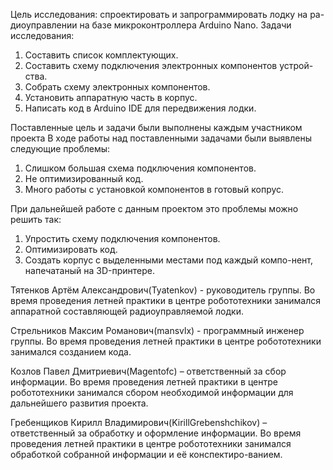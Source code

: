 Цель исследования: спроектировать и запрограммировать лодку на ра-диоуправлении на базе микроконтроллера Arduino Nano. 
Задачи исследования:
1.	Составить список комплектующих.
2.	Составить схему подключения электронных компонентов устрой-ства.
3.	Собрать схему электронных компонентов.
4.	Установить аппаратную часть в корпус.
5.	Написать код в Arduino IDE для передвижения лодки.

Поставленные цель и задачи были выполнены каждым участником проекта
В ходе работы над поставленными задачами были выявлены следующие проблемы:
1.	Слишком большая схема подключения компонентов.
2.	Не оптимизированный код.
3.	Много работы с установкой компонентов в готовый копрус.

При дальнейшей работе с данным проектом это проблемы можно решить так:
1.	Упростить схему подключения компонентов.
2.	Оптимизировать код.
3.	Создать корпус с выделенными местами под каждый компо-нент, напечатаный на 3D-принтере.

Тятенков Артём Александрович(Tyatenkov) - руководитель группы. Во время проведения летней практики в центре робототехники занимался аппаратной составляющей радиоуправляемой лодки.

Стрельников Максим Романович(mansvlx) - программный инженер группы. Во время проведения летней практики в центре робототехники занимался созданием кода.

Козлов Павел Дмитриевич(Magentofc) – ответственный за сбор информации. Во время проведения летней практики в центре робототехники занимался сбором необходимой информации для дальнейшего развития проекта.

Гребенщиков Кирилл Владимирович(KirillGrebenshchikov) – ответственный за обработку и оформление информации. Во время проведения летней практики в центре робототехники занимался обработкой собранной информации и её конспектиро-ванием.
